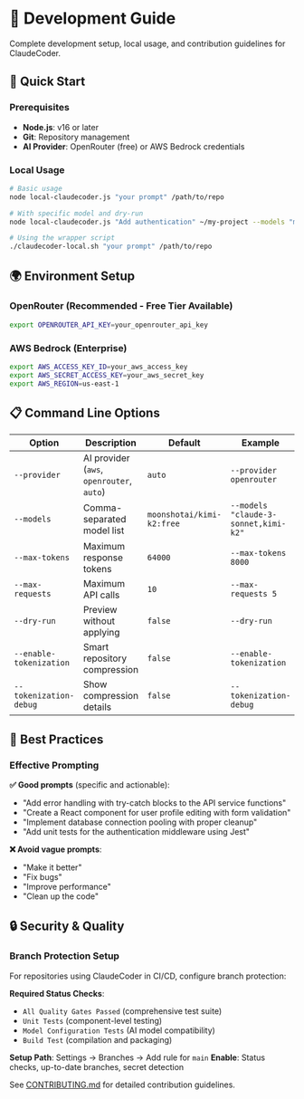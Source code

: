 # 🔧 Development Guide

Complete development setup, local usage, and contribution guidelines for ClaudeCoder.

## 🚀 Quick Start

### Prerequisites
- **Node.js**: v16 or later
- **Git**: Repository management
- **AI Provider**: OpenRouter (free) or AWS Bedrock credentials

### Local Usage

```bash
# Basic usage
node local-claudecoder.js "your prompt" /path/to/repo

# With specific model and dry-run
node local-claudecoder.js "Add authentication" ~/my-project --models "moonshotai/kimi-k2:free" --dry-run

# Using the wrapper script
./claudecoder-local.sh "your prompt" /path/to/repo
```

## 🌍 Environment Setup

### OpenRouter (Recommended - Free Tier Available)
```bash
export OPENROUTER_API_KEY=your_openrouter_api_key
```

### AWS Bedrock (Enterprise)
```bash
export AWS_ACCESS_KEY_ID=your_aws_access_key
export AWS_SECRET_ACCESS_KEY=your_aws_secret_key
export AWS_REGION=us-east-1
```

## 📋 Command Line Options

| Option | Description | Default | Example |
|--------|-------------|---------|---------|
| `--provider` | AI provider (`aws`, `openrouter`, `auto`) | `auto` | `--provider openrouter` |
| `--models` | Comma-separated model list | `moonshotai/kimi-k2:free` | `--models "claude-3-sonnet,kimi-k2"` |
| `--max-tokens` | Maximum response tokens | `64000` | `--max-tokens 8000` |
| `--max-requests` | Maximum API calls | `10` | `--max-requests 5` |
| `--dry-run` | Preview without applying | `false` | `--dry-run` |
| `--enable-tokenization` | Smart repository compression | `false` | `--enable-tokenization` |
| `--tokenization-debug` | Show compression details | `false` | `--tokenization-debug` |

## 🎯 Best Practices

### Effective Prompting
**✅ Good prompts** (specific and actionable):
- "Add error handling with try-catch blocks to the API service functions"
- "Create a React component for user profile editing with form validation"
- "Implement database connection pooling with proper cleanup"
- "Add unit tests for the authentication middleware using Jest"

**❌ Avoid vague prompts**:
- "Make it better" 
- "Fix bugs"
- "Improve performance"
- "Clean up the code"

## 🔒 Security & Quality

### Branch Protection Setup
For repositories using ClaudeCoder in CI/CD, configure branch protection:

**Required Status Checks**:
- `All Quality Gates Passed` (comprehensive test suite)
- `Unit Tests` (component-level testing)
- `Model Configuration Tests` (AI model compatibility)
- `Build Test` (compilation and packaging)

**Setup Path**: Settings → Branches → Add rule for `main`
**Enable**: Status checks, up-to-date branches, secret detection

See [CONTRIBUTING.md](../../CONTRIBUTING.md) for detailed contribution guidelines.